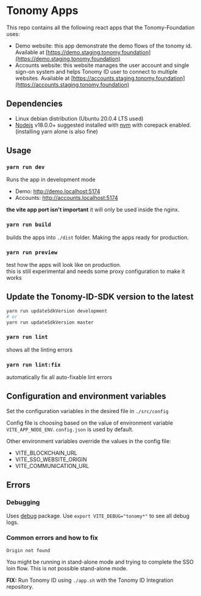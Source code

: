 # Tonomy Apps

This repo contains all the following react apps that the Tonomy-Foundation uses:

- Demo website: this app demonstrate the demo flows of the tonomy id. Available at [https://demo.staging.tonomy.foundation](https://demo.staging.tonomy.foundation)
- Accounts website: this website manages the user account and single sign-on system and helps Tonomy ID user to connect to multiple websites. Available at [https://accounts.staging.tonomy.foundation](https://accounts.staging.tonomy.foundation)

## Dependencies

- Linux debian distribution (Ubuntu 20.0.4 LTS used)
- [Nodejs](https://nodejs.org) v18.0.0+ suggested installed with [nvm](https://github.com/nvm-sh/nvm) with corepack enabled. (installing yarn alone is also fine)

## Usage

### `yarn run dev`

Runs the app in development mode

- Demo: <http://demo.localhost:5174>
- Accounts: <http://accounts.localhost:5174>

**the vite app port isn't important**  it will only be used inside the nginx.

### `yarn run build`

builds the apps into `./dist` folder.
Making the apps ready for production.

### `yarn run preview`

test how the apps will look like on production. <br>
this is still experimental and needs some proxy configuration to make it works

## Update the Tonomy-ID-SDK version to the latest

```bash
yarn run updateSdkVersion development
# or
yarn run updateSdkVersion master
```

### `yarn run lint`

shows all the linting errors

### `yarn run lint:fix`

automatically fix all auto-fixable lint errors

## Configuration and environment variables

Set the configuration variables in the desired file in `./src/config`

Config file is choosing based on the value of environment variable `VITE_APP_NODE_ENV`. `config.json` is used by default.

Other environment variables override the values in the config file:

- VITE_BLOCKCHAIN_URL
- VITE_SSO_WEBSITE_ORIGIN
- VITE_COMMUNICATION_URL

## Errors

### Debugging

Uses [debug](https://www.npmjs.com/package/debug) package. Use `export VITE_DEBUG="tonomy*"` to see all debug logs.

### Common errors and how to fix

`Origin not found`

You might be running in stand-alone mode and trying to complete the SSO loin flow. This is not possible stand-alone mode.

**FIX:** Run Tonomy ID using `./app.sh` with the Tonomy ID Integration repository.
